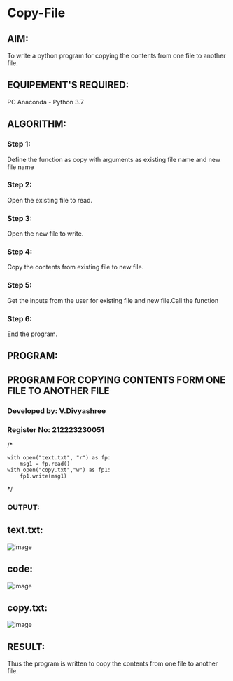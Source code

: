 # Copy-File
## AIM:
To write a python program for copying the contents from one file to another file.
## EQUIPEMENT'S REQUIRED: 
PC
Anaconda - Python 3.7
## ALGORITHM: 
### Step 1:
Define the function as copy with arguments as existing file name and new file name
### Step 2: 
Open the existing file to read.
### Step 3: 
Open the new file to write.
### Step 4:  
Copy the contents from existing file to new file.
### Step 5: 
Get the inputs from the user for existing file and new file.Call the function
### Step 6: 
End the program.

## PROGRAM:
## PROGRAM FOR COPYING CONTENTS FORM ONE FILE TO ANOTHER FILE
### Developed by: V.Divyashree
### Register No: 212223230051

/*
```
with open("text.txt", "r") as fp:
    msg1 = fp.read()
with open("copy.txt","w") as fp1:
    fp1.write(msg1)
```
*/
### OUTPUT:

## text.txt:
![image](https://github.com/divya280/Copy-File/assets/82276099/6dbb2192-950d-4505-91a8-2895582f5583)

## code:
![image](https://github.com/divya280/Copy-File/assets/82276099/7426285a-1047-4ed1-9afa-3a7bdae37458)

## copy.txt:
![image](https://github.com/divya280/Copy-File/assets/82276099/206fe547-d3c3-4af6-8b45-fe922c0cc23a)


## RESULT:
Thus the program is written to copy the contents from one file to another file.

